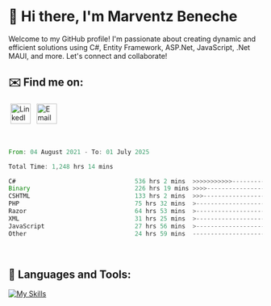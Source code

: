 # 👋 Hi there, I'm Marventz Beneche

Welcome to my GitHub profile! I'm passionate about creating dynamic and efficient solutions using C#, Entity Framework, ASP.Net, JavaScript, .Net MAUI, and more. Let's connect and collaborate!

## ✉️ Find me on:
 <a href="https://linkedin.com/in/benechem" target="_blank" rel="noopener noreferrer"> <img src="https://icons.iconarchive.com/icons/limav/flat-gradient-social/512/Linkedin-icon.png" alt="LinkedIn" height="40" style="vertical-align:top; margin:4px"></a>
 <a href="mailto:info@benechem.co"> <img src="https://icons.iconarchive.com/icons/dtafalonso/android-lollipop/512/Gmail-icon.png" alt="Email" height="40" style="vertical-align:top; margin:4px"></a>
</p>

<br/>
<!--START_SECTION:waka-->

```rust
From: 04 August 2021 - To: 01 July 2025

Total Time: 1,248 hrs 14 mins

C#                                 536 hrs 2 mins  >>>>>>>>>>>--------------   42.10 %
Binary                             226 hrs 19 mins >>>>---------------------   17.78 %
CSHTML                             133 hrs 2 mins  >>>----------------------   10.45 %
PHP                                75 hrs 32 mins  >------------------------   05.93 %
Razor                              64 hrs 53 mins  >------------------------   05.10 %
XML                                31 hrs 25 mins  >------------------------   02.47 %
JavaScript                         27 hrs 56 mins  >------------------------   02.19 %
Other                              24 hrs 59 mins  -------------------------   01.96 %
```

<!--END_SECTION:waka-->
<br />

## 🧰 Languages and Tools:

[![My Skills](https://skillicons.dev/icons?i=js,html,css,cs,java,php,mysql,dotnet,bootstrap,visualstudio,vscode,androidstudio,azure,xd,wordpress,raspberrypi)](https://skillicons.dev)
<br />

